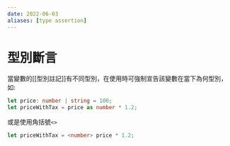 ```yaml
---
date: 2022-06-03
aliases: [type assertion]
---
```

# 型別斷言

當變數的[[型別註記]]有不同型別，在使用時可強制宣告該變數在當下為何型別，如:
```ts
let price: number | string = 100;
let priceWithTax = price as number * 1.2;
```
或是使用角括號`<>`
```ts
let priceWithTax = <number> price * 1.2;
```
